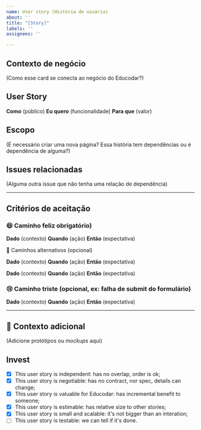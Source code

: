 ```yaml
---
name: User story (História de usuária)
about: ''
title: "[Story]"
labels: ''
assignees: ''

---
```


## Contexto de negócio

(Como esse card se conecta ao negócio do Educodar?)

## User Story

**Como** (público)
**Eu quero** (funcionalidade)
**Para que** (valor)

## Escopo

(É necessário criar uma nova página? Essa história tem dependências ou é dependência de alguma?)

## Issues relacionadas

(Alguma outra issue que não tenha uma relação de dependência)

---

## Critérios de aceitação

### 😄 Caminho feliz obrigatório)

**Dado** (contexto)
**Quando** (ação)
**Então** (expectativa)

🔀 Caminhos alternativos (opcional)

**Dado** (contexto)
**Quando** (ação)
**Então** (expectativa)

**Dado** (contexto)
**Quando** (ação)
**Então** (expectativa)

### 😢 Caminho triste (opcional, ex: falha de submit do formulário)

**Dado** (contexto)
**Quando** (ação)
**Então** (expectativa)

---

## 🎨 Contexto adicional

(Adicione protótipos ou _mockups_ aqui)

## Invest

- [x] This user story is independent: has no overlap, order is ok;
- [x] This user story is negotiable: has no contract, nor spec, details can change;
- [x] This user story is valuable for Educodar: has incremental benefit to someone;
- [x] This user story is estimable: has relative size to other stories;
- [x] This user story is small and scalable: it's not bigger than an interation;
- [ ] This user story is testable: we can tell if it's done.
